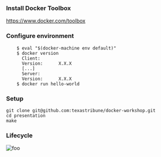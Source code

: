 ### Install Docker Toolbox

https://www.docker.com/toolbox

### Configure environment

```
    $ eval "$(docker-machine env default)"
    $ docker version
      Client:
      Version:      X.X.X
      [...]
      Server:
      Version:      X.X.X
    $ docker run hello-world
```

### Setup

```
git clone git@github.com:texastribune/docker-workshop.git
cd presentation
make
```

### Lifecycle
![foo](lifecycle.png)
